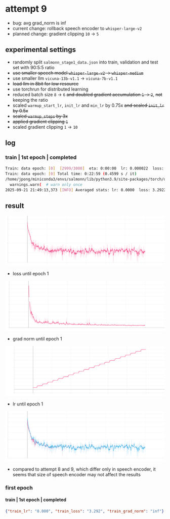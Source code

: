 # attempt 9

- bug: avg grad_norm is inf
- current change: rollback speech encoder to `whisper-large-v2`
- planned change: gradient clipping `10` &rarr; `5`

## experimental settings
- randomly split `salmonn_stage1_data.json` into train, validation and test set with 90:5:5 ratio
- ~~use smaller speech model `whisper-large-v2` &rarr; `whisper-medium`~~
- use smaller llm `vicuna-13b-v1.1` &rarr; `vicuna-7b-v1.1`
- ~~load llm in 8bit for low resource~~
- use torchrun for distributed learning
- reduced batch size `8` &rarr; `6` ~~and doubled gradient accumulation `1` &rarr; `2`~~, ~~not~~ keeping the ratio
- scaled `warmup_start_lr`, `init_lr` and `min_lr` by 0.75x ~~and scaled `init_lr` by 0.5x~~
- ~~scaled `warmup_steps` by 3x~~
- ~~applied gradient clipping `1`~~
- scaled gradient clipping `1` &rarr; `10`

## log

### train | 1st epoch | completed
```bash
Train: data epoch: [0]  [2999/3000]  eta: 0:00:00  lr: 0.000022  loss: 2.7757  grad_norm: 2.7445  time: 0.4598  data: 0.0000  max mem: 26101
Train: data epoch: [0] Total time: 0:22:59 (0.4599 s / it)
/home/jpong/miniconda3/envs/salmonn/lib/python3.9/site-packages/torch/distributed/distributed_c10d.py:4807: UserWarning: No device id is provided via `init_process_group` or `barrier `. Using the current device set by the user.
  warnings.warn(  # warn only once
2025-09-21 21:49:13,373 [INFO] Averaged stats: lr: 0.0000  loss: 3.2922  grad_norm: in
```

## result

![loss_graph](attempt9_loss.svg)
- loss until epoch 1

![loss_graph](attempt9_grad_norm.svg)
- grad norm until epoch 1

![lr_graph](attempt9_lr.svg)
- lr until epoch 1

![loss_comparison_8_9](attempt9_loss_comparison.svg)
- compared to attempt 8 and 9, which differ only in speech encoder, it seems that size of speech encoder may not affect the results

### first epoch
#### train | 1st epoch | completed
```json
{"train_lr": "0.000", "train_loss": "3.292", "train_grad_norm": "inf"}
```